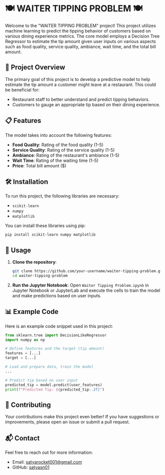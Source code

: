 # 🍽️ WAITER TIPPING PROBLEM 🍽️

Welcome to the "WAITER TIPPING PROBLEM" project! This project utilizes machine learning to predict the tipping behavior of customers based on various dining experience metrics. The core model employs a Decision Tree Regressor to estimate the tip amount given user inputs on various aspects such as food quality, service quality, ambiance, wait time, and the total bill amount.

## 🌟 Project Overview

The primary goal of this project is to develop a predictive model to help estimate the tip amount a customer might leave at a restaurant. This could be beneficial for:
- Restaurant staff to better understand and predict tipping behaviors.
- Customers to gauge an appropriate tip based on their dining experience.

## 📋 Features

The model takes into account the following features:
- **Food Quality**: Rating of the food quality (1-5)
- **Service Quality**: Rating of the service quality (1-5)
- **Ambiance**: Rating of the restaurant's ambiance (1-5)
- **Wait Time**: Rating of the waiting time (1-5)
- **Price**: Total bill amount ($)

## 🛠️ Installation

To run this project, the following libraries are necessary:
- `scikit-learn`
- `numpy`
- `matplotlib`

You can install these libraries using pip:
```bash
pip install scikit-learn numpy matplotlib
```

## 🚀 Usage

1. **Clone the repository**:
   ```bash
   git clone https://github.com/your-username/waiter-tipping-problem.git
   cd waiter-tipping-problem
   ```

2. **Run the Jupyter Notebook**:
   Open `Waiter Tipping Problem.ipynb` in Jupyter Notebook or JupyterLab and execute the cells to train the model and make predictions based on user inputs.

## 📊 Example Code

Here is an example code snippet used in this project:
```python
from sklearn.tree import DecisionLikeRegressor
import numpy as np

# Define features and the target (tip amount)
features = [...]
target = [...]

# Load and prepare data, train the model
...

# Predict tip based on user input
predicted_tip = model.predict(user_features)
print(f"Predicted Tip: ${predicted_tip:.2f}")
```

## 🤝 Contributing

Your contributions make this project even better! If you have suggestions or improvements, please open an issue or submit a pull request.

## 📬 Contact

Feel free to reach out for more information:

- Email: [satyarocket001@gmail.com](mailto:satyarocket001@gmail.com)
- GitHub: [satyasn01](https://github.com/satyasn01)

